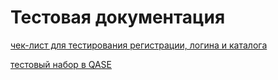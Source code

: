 # Тестовая документация
[чек-лист для тестирования регистрации, логина и каталога](https://docs.google.com/spreadsheets/d/1MMd5GEdvmkRxya7BjsjIUsBjFpt1YzhxiPBCtAGlufo/edit#gid=0)

[тестовый набор в QASE](https://app.qase.io/project/G7?suite=73)
